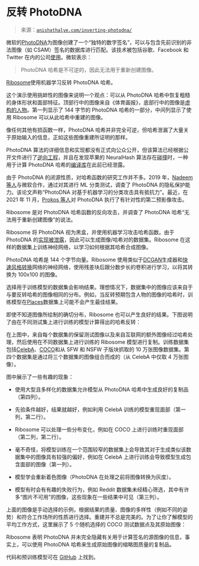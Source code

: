 <!--yml

category: 未分类

date: 2024-05-27 14:32:35

-->

# 反转 PhotoDNA

> 来源：[`anishathalye.com/inverting-photodna/`](https://anishathalye.com/inverting-photodna/)

微软的[PhotoDNA](https://www.microsoft.com/en-us/photodna)为图像创建了一个“独特的数字签名”，可以与包含先前识别的非法图像（如 CSAM）签名的数据库进行匹配。该技术被包括谷歌、Facebook 和 Twitter 在内的公司[使用](https://www.makeuseof.com/what-is-photodna-how-does-it-work/)。微软表示：

> PhotoDNA 哈希是不可逆的，因此无法用于重新创建图像。

[Ribosome](https://github.com/anishathalye/ribosome)使用机器学习反转 PhotoDNA 哈希。

这个演示使用挑衅性的图像来说明一个观点：可以从 PhotoDNA 哈希中恢复粗糙的身体形状和面部特征。顶部行中的图像来自《体育画报》，底部行中的图像是[虚构的人物](https://thispersondoesnotexist.com/)。第一列显示了 144 字节的 PhotoDNA 哈希的一部分，中间列显示了使用 Ribosome 可以从此哈希中重建的图像。

像任何其他有损函数一样，PhotoDNA 哈希并非完全可逆，但哈希泄漏了大量关于原始输入的信息，正如这些图像重建所证明的那样。

PhotoDNA 算法的详细信息和实现都没有正式向公众公开，但该算法已经根据公开文件进行了[逆向工程](https://hackerfactor.com/blog/index.php?/archives/931-PhotoDNA-and-Limitations.html)，并且在发现苹果的 NeuralHash 算法存在[碰撞](https://github.com/anishathalye/neural-hash-collider)时，一种用于计算 PhotoDNA 哈希的[编译库](https://github.com/jankais3r/pyPhotoDNA)在此前已经泄露。

由于 PhotoDNA 的闭源性质，对哈希函数的研究工作并不多。2019 年，[Nadeem 等人](https://kar.kent.ac.uk/77165/)与微软合作，通过对其进行 ML 分类测试，调查了 PhotoDNA 的隐私保护能力。该论文声称“PhotoDNA 对基于机器学习的分类攻击具有抵抗力”。最近，在 2021 年 11 月，[Prokos 等人](https://eprint.iacr.org/2021/1531)对 PhotoDNA 执行了有针对性的第二预影像攻击。

Ribosome 是对 PhotoDNA 哈希函数的反向攻击，并调查了 PhotoDNA 哈希“无法用于重新创建图像”的说法。

Ribosome 将 PhotoDNA 视为黑盒，并使用机器学习攻击哈希函数。由于 PhotoDNA 的[实现被泄露](https://github.com/jankais3r/pyPhotoDNA)，因此可以生成图像/哈希对的数据集。Ribosome 在这样的数据集上训练神经网络，以学习如何根据其哈希合成图像。

PhotoDNA 哈希是 144 个字节向量。Ribosome 使用类似于[DCGAN](https://arxiv.org/pdf/1511.06434/)生成器和[快速风格转换](https://cs.stanford.edu/people/jcjohns/papers/fast-style/fast-style-supp.pdf)网络的神经网络，使用残差块后跟分数步长的卷积进行学习，以将其转换为 100x100 的图像。

选择用于训练模型的数据集会影响结果。理想情况下，数据集中的图像应该来自于与要反转哈希的图像相同的分布。例如，当反转预期包含人物的图像的哈希时，训练模型在[Places](http://places.csail.mit.edu/)数据集上可能不会产生最佳结果。

即使不知道图像所绘制的确切分布，Ribosome 也可以产生良好的结果。下图说明了由在不同测试集上进行训练的模型计算得出的哈希反转：

在上图中，来自每个数据集的保留测试图像以及来自互联网的额外图像经过哈希处理，然后使用在不同数据集上进行训练的 Ribosome 模型进行复制。训练数据集包括[CelebA](https://mmlab.ie.cuhk.edu.hk/projects/CelebA.html)、[COCO](https://cocodataset.org/)和从 SFW 和 NSFW 子版块抓取的 10 万张图像数据集。第四个数据集是通过将三个数据集的图像组合而成的（从 CelebA 中仅取 4 万张图像）。

图中展示了一些有趣的现象：

+   使用大型且多样化的数据集允许模型从 PhotoDNA 哈希中生成良好的复制品（第四列）。

+   先验条件越好，结果就越好，例如利用 CelebA 训练的模型重现面部（第一列，第二行）。

+   Ribosome 可以处理一些分布变化，例如在 COCO 上进行训练时重现面部（第二列，第二行）。

+   毫不奇怪，将模型训练在一个范围较窄的数据集上会导致其对于生成类似该数据集中的图像具有较强的偏好，例如在 CelebA 上进行训练会导致模型生成包含面部的图像（第一列）。

+   模型学会重新着色图像（PhotoDNA 在处理之前将图像转换为灰度）。

+   模型有时会有有趣的失败行为，例如 Reddit 数据集未经精心筛选，其中有许多“图片不可用”的图像，这些现象在一些结果中可见（第三列）。

上面的图像是手动选择的示例，根据结果的质量、图像的多样性（例如不同的姿势）和符合工作场所的性质进行选择。重建并不总是完美的。为了让你了解模型的平均工作方式，这里展示了 5 个随机选择的 COCO 测试数据点及其原始图像：

Ribosome 表明 PhotoDNA 并未完全隐藏有关用于计算签名的源图像的信息，事实上，可以使用 PhotoDNA 哈希来生成原始图像的缩略图质量的复制品。

代码和预训练模型可在 [GitHub](https://github.com/anishathalye/ribosome) 上找到。
